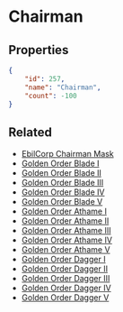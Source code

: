 # Chairman

<no description available>

## Properties

```json
{
    "id": 257,
    "name": "Chairman",
    "count": -100
}
```

## Related

- [EbilCorp Chairman Mask](../items/7562-ebilcorp-chairman-mask.md)
- [Golden Order Blade I](../items/7557-golden-order-blade-i.md)
- [Golden Order Blade II](../items/7558-golden-order-blade-ii.md)
- [Golden Order Blade III](../items/7559-golden-order-blade-iii.md)
- [Golden Order Blade IV](../items/7560-golden-order-blade-iv.md)
- [Golden Order Blade V](../items/7561-golden-order-blade-v.md)
- [Golden Order Athame I](../items/7563-golden-order-athame-i.md)
- [Golden Order Athame II](../items/7564-golden-order-athame-ii.md)
- [Golden Order Athame III](../items/7565-golden-order-athame-iii.md)
- [Golden Order Athame IV](../items/7566-golden-order-athame-iv.md)
- [Golden Order Athame V](../items/7567-golden-order-athame-v.md)
- [Golden Order Dagger I](../items/7568-golden-order-dagger-i.md)
- [Golden Order Dagger II](../items/7569-golden-order-dagger-ii.md)
- [Golden Order Dagger III](../items/7570-golden-order-dagger-iii.md)
- [Golden Order Dagger IV](../items/7571-golden-order-dagger-iv.md)
- [Golden Order Dagger V](../items/7572-golden-order-dagger-v.md)

